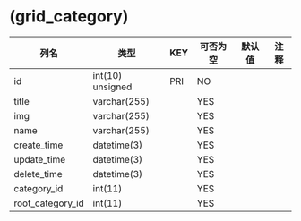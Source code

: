 # (grid_category)
| 列名 | 类型 | KEY | 可否为空 | 默认值 | 注释 |
| ---- | ---- | ---- | ---- | ---- | ----  |
| id | int(10) unsigned | PRI | NO |  |  |
| title | varchar(255) |  | YES |  |  |
| img | varchar(255) |  | YES |  |  |
| name | varchar(255) |  | YES |  |  |
| create_time | datetime(3) |  | YES |  |  |
| update_time | datetime(3) |  | YES |  |  |
| delete_time | datetime(3) |  | YES |  |  |
| category_id | int(11) |  | YES |  |  |
| root_category_id | int(11) |  | YES |  |  |